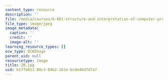 ```yaml
---
content_type: resource
description: ''
file: /media/courses/6-001-structure-and-interpretation-of-computer-programs-spring-2005/b1ffb01180c304b21b1ebcde46d7d7a7_2B.jpg
file_type: image/jpeg
image_metadata:
  caption: ''
  credit: ''
  image-alt: ''
learning_resource_types: []
ocw_type: OCWImage
parent_uid: null
resourcetype: Image
title: 2B.jpg
uid: b1ffb011-80c3-04b2-1b1e-bcde46d7d7a7
---
```

